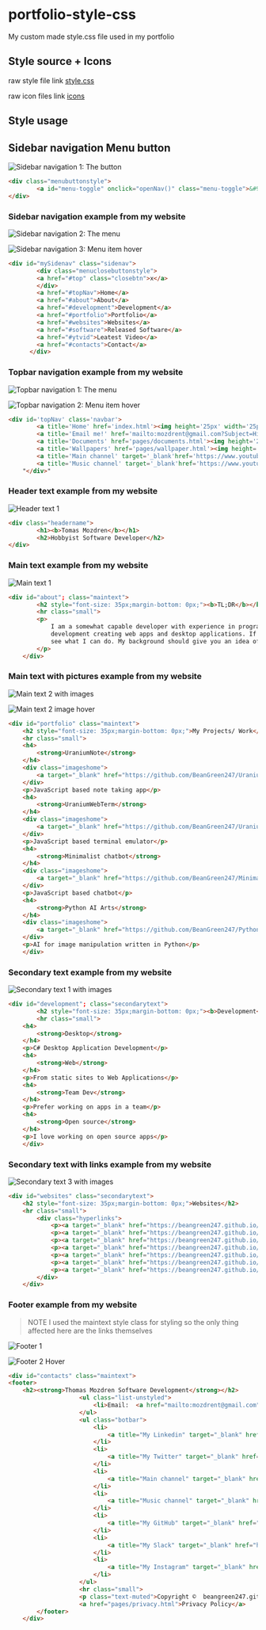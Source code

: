 # portfolio-style-css
My custom made style.css file used in my portfolio 

## Style source  + Icons

raw style file link [style.css](https://raw.githubusercontent.com/BeanGreen247/portfolio-style-css/master/style.css)

raw icon files link [icons](https://raw.githubusercontent.com/BeanGreen247/portfolio-style-css/master/icons)

## Style usage
## Sidebar navigation Menu button

![Sidebar navigation 1: The button](img/sidebarnavbutton.png)

```html
<div class="menubuttonstyle">
        <a id="menu-toggle" onclick="openNav()" class="menu-toggle">&#9776;</a>
</div>  
```

### Sidebar navigation example from my website

![Sidebar navigation 2: The menu](img/sidebarnavbuttonclicked.png)

![Sidebar navigation 3:  Menu item hover](img/sidebarnavbuttonitemhover.png)

```html
<div id="mySidenav" class="sidenav">
        <div class="menuclosebuttonstyle">
        <a href="#top" class="closebtn">x</a>
        </div>
        <a href="#topNav">Home</a>
        <a href="#about">About</a>
        <a href="#development">Development</a>
        <a href="#portfolio">Portfolio</a>
        <a href="#websites">Websites</a>
        <a href="#software">Released Software</a>
        <a href="#ytvid">Leatest Video</a>
        <a href="#contacts">Contact</a>
      </div>
```

### Topbar navigation example from my website

![Topbar navigation 1: The menu](img/topnavbar.png)

![Topbar navigation 2: Menu item hover](img/topnavbarhover.png)

```html
<div id='topNav' class='navbar'>
        <a title='Home' href='index.html'><img height='25px' width='25px' src='icons/home.png'></img></a>
        <a title='Email me!' href='mailto:mozdrent@gmail.com?Subject=Hi%20Thomas'><img height='25px' width='25px' src='icons/email.png'></img></a>
        <a title='Documents' href='pages/documents.html'><img height='25px' width='25px' src='icons/document.png'></img></a>
        <a title='Wallpapers' href='pages/wallpaper.html'><img height='25px' width='25px' src='icons/picture.png'></img></a>
        <a title='Main channel' target='_blank'href='https://www.youtube.com/channel/UCQbA5Nc4oq6uMS2idDWsxkw'><img height='25px' width='25px' src='icons/yt.png'></img></a>
        <a title='Music channel' target='_blank'href='https://www.youtube.com/channel/UC_Qo-mebrSPXU7EpkyJfJ0g'><img height='25px' width='25px' src='icons/yt.png'></img></a>
    "</div>"

```
### Header text example from my website

![Header text 1](img/headernametext.png)

```html
<div class="headername">
        <h1><b>Tomas Mozdren</b></h1>
        <h2>Hobbyist Software Developer</h2>
</div>
```

### Main text example from my website

![Main text 1](img/maintext.png)

```html
<div id="about"; class="maintext">
        <h2 style="font-size: 35px;margin-bottom: 0px;"><b>TL;DR</b></h1>
        <hr class="small">
        <p>
            I am a somewhat capable developer with experience in programming everything from Web development to App
            development creating web apps and desktop applications. If you need something, just let me know and I will
            see what I can do. My background should give you an idea of what I am capable of.
        </p>
    </div>
```

### Main text with pictures example from my website

![Main text 2 with images](img/maintextimages.png)

![Main text 2 image hover](img/maintextimageshover.png)

```html
<div id="portfolio" class="maintext">
    <h2 style="font-size: 35px;margin-bottom: 0px;">My Projects/ Work</h2>
    <hr class="small">
    <h4>
        <strong>UraniumNote</strong>
    </h4>
    <div class="imageshome">
        <a target="_blank" href="https://github.com/BeanGreen247/UraniumNote"><img src="img/uraniumnote.png" title="Clicke me!"></img></a>
    </div>
    <p>JavaScript based note taking app</p>
    <h4>
        <strong>UraniumWebTerm</strong>
    </h4>
    <div class="imageshome">
        <a target="_blank" href="https://github.com/BeanGreen247/UraniumWebTerm"><img src="img/uraniumwebterm.png" title="Clicke me!"></img></a>
    </div>
    <p>JavaScript based terminal emulator</p>
    <h4>
        <strong>Minimalist chatbot</strong>
    </h4>
    <div class="imageshome">
        <a target="_blank" href="https://github.com/BeanGreen247/Minimalist-chatbot"><img src="img/minimalistchatbot.png" title="Clicke me!"></img></a>
    </div>
    <p>JavaScript based chatbot</p>
    <h4>
        <strong>Python AI Arts</strong>
    </h4>
    <div class="imageshome">
        <a target="_blank" href="https://github.com/BeanGreen247/Python-AI-Arts"><img src="img/pythonaiarts.png" title="Clicke me!"></img></a>
    </div>
    <p>AI for image manipulation written in Python</p>
    </div>
```
### Secondary text example from my website

![Secondary text 1 with images](img/secondary.png)

```html
<div id="development"; class="secondarytext">
        <h2 style="font-size: 35px;margin-bottom: 0px;"><b>Development</b></h2>
        <hr class="small">
    <h4>
        <strong>Desktop</strong>
    </h4>
    <p>C# Desktop Application Development</p>
    <h4>
        <strong>Web</strong>
    </h4>
    <p>From static sites to Web Applications</p>
    <h4>
        <strong>Team Dev</strong>
    </h4>
    <p>Prefer working on apps in a team</p>
    <h4>
        <strong>Open source</strong>
    </h4>
    <p>I love working on open source apps</p>
    </div>
```


### Secondary text  with links example from my website

![Secondary text 3 with images](img/hyperlinks.png)

```html
<div id="websites" class="secondarytext">
    <h2 style="font-size: 35px;margin-bottom: 0px;">Websites</h2>
    <hr class="small">
        <div class="hyperlinks">
            <p><a target="_blank" href="https://beangreen247.github.io/astar-pathfinding-in-js/">A* Pathfinding Algorithm in JS</a></p>
            <p><a target="_blank" href="https://beangreen247.github.io/audio-visualizer-in-js/">Audio visualizer in JS</a></p>
            <p><a target="_blank" href="https://beangreen247.github.io/UraniumNote/">UraniumNote</a></p>
            <p><a target="_blank" href="https://beangreen247.github.io/UraniumWebTerm">UraniumWebTerm</a></p>
            <p><a target="_blank" href="https://beangreen247.github.io/Minimalist-chatbot">Minimalist-chatbot</a></p>
            <p><a target="_blank" href="https://beangreen247.github.io/Linux-Man-Pages-In-PDF/">Linux manpages in PDF</a></p>
            <p><a target="_blank" href="https://beangreen247.github.io/DebloatWindows10/">DebloatWindows10</a></p>
        </div>
    </div>
```

### Footer example from my website

> NOTE
> I used the maintext style class for styling so the only thing affected here are the links themselves

![Footer 1](img/footer.png)

![Footer 2 Hover](img/footerhover.png)

```html
<div id="contacts" class="maintext">
<footer>
    <h2><strong>Thomas Mozdren Software Development</strong></h2>
                    <ul class="list-unstyled">
                        <li>Email:  <a href="mailto:mozdrent@gmail.com">mozdrent@gmail.com</a></li>
                    </ul>
                    <ul class="botbar">
                        <li>
                            <a title="My Linkedin" target="_blank" href="https://www.linkedin.com/in/tom%C3%A1%C5%A1-mozd%C5%99e%C5%88-3382b71a6/"><img height="25px" width="25px" src="icons/linkedin.png"></img></a>
                        </li>
                        <li>
                            <a title="My Twitter" target="_blank" href="https://twitter.com/beangreen247"><img height="25px" width="25px" src="icons/twitter.png"></img></a>
                        </li>
                        <li>
                            <a title="Main channel" target="_blank" href="https://www.youtube.com/channel/UCQbA5Nc4oq6uMS2idDWsxkw"><img height="25px" width="25px" src="icons/yt.png"></img></a>
                        </li>
                        <li>
                            <a title="Music channel" target="_blank" href="https://www.youtube.com/channel/UC_Qo-mebrSPXU7EpkyJfJ0g"><img height="25px" width="25px" src="icons/yt.png"></img></a>
                        </li>
                        <li>
                            <a title="My GitHub" target="_blank" href="https://github.com/BeanGreen247"><img height="25px" width="25px" src="icons/github.png"></img></a>
                        </li>
                        <li>
                            <a title="My Slack" target="_blank" href="https://join.slack.com/t/tomasmozdren/shared_invite/enQtNzAxNTY1Nzg1MDEwLTVhMmQ4YTU5ZGMyZTFlMzc3NTQ0ZTMxMGUzYTYzMzlmZTZmNmU3ZDk5NzdiYzc3MDNiNDZlMGRlZjUwMTdlMDk"><img height="25px" width="25px" src="icons/slack.png"></a>
                        </li>
                        <li>
                            <a title="My Instagram" target="_blank" href="https://www.instagram.com/beangreen247/"><img height="25px" width="25px" src="icons/instagram.png"></a>
                        </li>
                    </ul>
                    <hr class="small">
                    <p class="text-muted">Copyright ©  beangreen247.github.io 2020</p>
                    <a href="pages/privacy.html">Privacy Policy</a>
        </footer>
    </div>
```